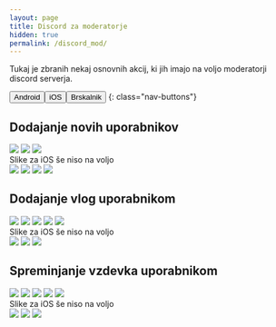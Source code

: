 ```yaml
---
layout: page
title: Discord za moderatorje
hidden: true
permalink: /discord_mod/
---
```

Tukaj je zbranih nekaj osnovnih akcij, ki jih imajo na voljo moderatorji
discord serverja.

<button class="active" data-show="android">Android</button><button data-show="ios">iOS</button><button data-show="browser">Brskalnik</button>
{: class="nav-buttons"}

## Dodajanje novih uporabnikov

<div class="android screenshot">
  <img src='{{"/assets/img/rules/mods/instant_invite_1.png" | relative_url}}'/>
  <img src='{{"/assets/img/rules/mods/instant_invite_2.png" | relative_url}}'/>
  <img src='{{"/assets/img/rules/mods/instant_invite_3.png" | relative_url}}'/>
</div>

<div class="ios screenshot">
Slike za iOS še niso na voljo
</div>

<div class="browser screenshot">
  <img src='{{"/assets/img/rules/mods/server_settings_1_browser.png" | relative_url}}'/>
  <img src='{{"/assets/img/rules/mods/instant_invite_1_browser.png" | relative_url}}'/>
  <img style="max-height:50%" src='{{"/assets/img/rules/mods/instant_invite_2_browser.png" | relative_url}}'/>
  <img style="max-height:50%" src='{{"/assets/img/rules/mods/instant_invite_3_browser.png" | relative_url}}'/>
</div>


## Dodajanje vlog uporabnikom

<div class="android screenshot">
  <img src='{{"/assets/img/rules/mods/server_settings_1.png" | relative_url}}'/>
  <img src='{{"/assets/img/rules/mods/server_settings_2.png" | relative_url}}'/>
  <img src='{{"/assets/img/rules/mods/server_members.png" | relative_url}}'/>
  <img src='{{"/assets/img/rules/mods/server_members_2.png" | relative_url}}'/>
  <img src='{{"/assets/img/rules/mods/add_roles.png" | relative_url}}'/>
</div>

<div class="ios screenshot">
Slike za iOS še niso na voljo
</div>

<div class="browser screenshot">
  <img src='{{"/assets/img/rules/mods/server_settings_1_browser.png" | relative_url}}'/>
  <img src='{{"/assets/img/rules/mods/server_settings_2_browser.png" | relative_url}}'/>
  <img src='{{"/assets/img/rules/mods/add_roles_browser.png" | relative_url}}'/>
</div>

## Spreminjanje vzdevka uporabnikom

<div class="android screenshot">
  <img src='{{"/assets/img/rules/mods/server_settings_1.png" | relative_url}}'/>
  <img src='{{"/assets/img/rules/mods/server_settings_2.png" | relative_url}}'/>
  <img src='{{"/assets/img/rules/mods/server_members.png" | relative_url}}'/>
  <img src='{{"/assets/img/rules/mods/server_members_2.png" | relative_url}}'/>
  <img src='{{"/assets/img/rules/mods/change_nickname.png" | relative_url}}'/>
</div>

<div class="ios screenshot">
Slike za iOS še niso na voljo
</div>

<div class="browser screenshot">
  <img src='{{"/assets/img/rules/mods/server_settings_1_browser.png" | relative_url}}'/>
  <img src='{{"/assets/img/rules/mods/server_settings_2_browser.png" | relative_url}}'/>
  <img src='{{"/assets/img/rules/mods/change_nickname_browser.png" | relative_url}}'/>
</div>

<script type="text/javascript" src="{{'/assets/js/screenshot_switch.js' | relative_url}}"></script>
